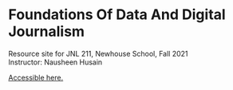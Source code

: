 # Foundations Of Data And Digital Journalism  
Resource site for JNL 211, Newhouse School, Fall 2021  
Instructor: Nausheen Husain  

[Accessible here.](nausheenhusain.github.io/data_foundations)
